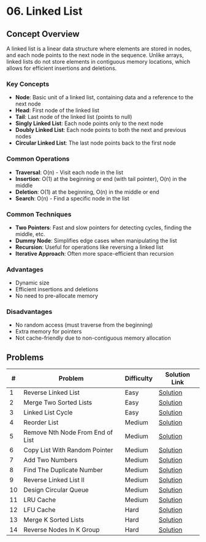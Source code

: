 # 06. Linked List

## Concept Overview

A linked list is a linear data structure where elements are stored in nodes, and each node points to the next node in the sequence. Unlike arrays, linked lists do not store elements in contiguous memory locations, which allows for efficient insertions and deletions.

### Key Concepts
- **Node**: Basic unit of a linked list, containing data and a reference to the next node
- **Head**: First node of the linked list
- **Tail**: Last node of the linked list (points to null)
- **Singly Linked List**: Each node points only to the next node
- **Doubly Linked List**: Each node points to both the next and previous nodes
- **Circular Linked List**: The last node points back to the first node

### Common Operations
- **Traversal**: O(n) - Visit each node in the list
- **Insertion**: O(1) at the beginning or end (with tail pointer), O(n) in the middle
- **Deletion**: O(1) at the beginning, O(n) in the middle or end
- **Search**: O(n) - Find a specific node in the list

### Common Techniques
- **Two Pointers**: Fast and slow pointers for detecting cycles, finding the middle, etc.
- **Dummy Node**: Simplifies edge cases when manipulating the list
- **Recursion**: Useful for operations like reversing a linked list
- **Iterative Approach**: Often more space-efficient than recursion

### Advantages
- Dynamic size
- Efficient insertions and deletions
- No need to pre-allocate memory

### Disadvantages
- No random access (must traverse from the beginning)
- Extra memory for pointers
- Not cache-friendly due to non-contiguous memory allocation

## Problems

| # | Problem | Difficulty | Solution Link |
|---|---------|------------|---------------|
| 1 | Reverse Linked List | Easy | [Solution](./01_Reverse_Linked_List.md) |
| 2 | Merge Two Sorted Lists | Easy | [Solution](./02_Merge_Two_Sorted_Lists.md) |
| 3 | Linked List Cycle | Easy | [Solution](./03_Linked_List_Cycle.md) |
| 4 | Reorder List | Medium | [Solution](./04_Reorder_List.md) |
| 5 | Remove Nth Node From End of List | Medium | [Solution](./05_Remove_Nth_Node_From_End_of_List.md) |
| 6 | Copy List With Random Pointer | Medium | [Solution](./06_Copy_List_With_Random_Pointer.md) |
| 7 | Add Two Numbers | Medium | [Solution](./07_Add_Two_Numbers.md) |
| 8 | Find The Duplicate Number | Medium | [Solution](./08_Find_The_Duplicate_Number.md) |
| 9 | Reverse Linked List II | Medium | [Solution](./09_Reverse_Linked_List_II.md) |
| 10 | Design Circular Queue | Medium | [Solution](./10_Design_Circular_Queue.md) |
| 11 | LRU Cache | Medium | [Solution](./11_LRU_Cache.md) |
| 12 | LFU Cache | Hard | [Solution](./12_LFU_Cache.md) |
| 13 | Merge K Sorted Lists | Hard | [Solution](./13_Merge_K_Sorted_Lists.md) |
| 14 | Reverse Nodes In K Group | Hard | [Solution](./14_Reverse_Nodes_In_K_Group.md) |
